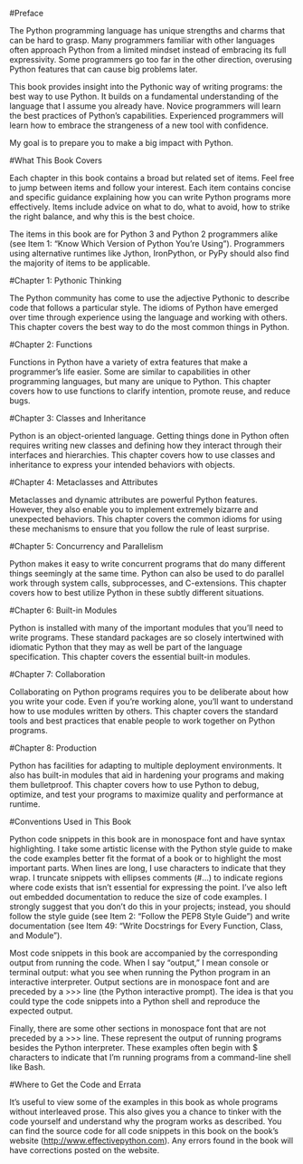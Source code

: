 #Preface


The Python programming language has unique strengths and charms that can be hard to grasp. Many programmers familiar with other languages often approach Python from a limited mindset instead of embracing its full expressivity. Some programmers go too far in the other direction, overusing Python features that can cause big problems later.

This book provides insight into the Pythonic way of writing programs: the best way to use Python. It builds on a fundamental understanding of the language that I assume you already have. Novice programmers will learn the best practices of Python’s capabilities. Experienced programmers will learn how to embrace the strangeness of a new tool with confidence.

My goal is to prepare you to make a big impact with Python.


#What This Book Covers

Each chapter in this book contains a broad but related set of items. Feel free to jump between items and follow your interest. Each item contains concise and specific guidance explaining how you can write Python programs more effectively. Items include advice on what to do, what to avoid, how to strike the right balance, and why this is the best choice.

The items in this book are for Python 3 and Python 2 programmers alike (see Item 1: “Know Which Version of Python You’re Using”). Programmers using alternative runtimes like Jython, IronPython, or PyPy should also find the majority of items to be applicable.


#Chapter 1: Pythonic Thinking

The Python community has come to use the adjective Pythonic to describe code that follows a particular style. The idioms of Python have emerged over time through experience using the language and working with others. This chapter covers the best way to do the most common things in Python.


#Chapter 2: Functions

Functions in Python have a variety of extra features that make a programmer’s life easier. Some are similar to capabilities in other programming languages, but many are unique to Python. This chapter covers how to use functions to clarify intention, promote reuse, and reduce bugs.


#Chapter 3: Classes and Inheritance

Python is an object-oriented language. Getting things done in Python often requires writing new classes and defining how they interact through their interfaces and hierarchies. This chapter covers how to use classes and inheritance to express your intended behaviors with objects.

#Chapter 4: Metaclasses and Attributes

Metaclasses and dynamic attributes are powerful Python features. However, they also enable you to implement extremely bizarre and unexpected behaviors. This chapter covers the common idioms for using these mechanisms to ensure that you follow the rule of least surprise.


#Chapter 5: Concurrency and Parallelism

Python makes it easy to write concurrent programs that do many different things seemingly at the same time. Python can also be used to do parallel work through system calls, subprocesses, and C-extensions. This chapter covers how to best utilize Python in these subtly different situations.


#Chapter 6: Built-in Modules

Python is installed with many of the important modules that you’ll need to write programs. These standard packages are so closely intertwined with idiomatic Python that they may as well be part of the language specification. This chapter covers the essential built-in modules.


#Chapter 7: Collaboration

Collaborating on Python programs requires you to be deliberate about how you write your code. Even if you’re working alone, you’ll want to understand how to use modules written by others. This chapter covers the standard tools and best practices that enable people to work together on Python programs.


#Chapter 8: Production

Python has facilities for adapting to multiple deployment environments. It also has built-in modules that aid in hardening your programs and making them bulletproof. This chapter covers how to use Python to debug, optimize, and test your programs to maximize quality and performance at runtime.


#Conventions Used in This Book

Python code snippets in this book are in monospace font and have syntax highlighting. I take some artistic license with the Python style guide to make the code examples better fit the format of a book or to highlight the most important parts. When lines are long, I use	characters to indicate that they wrap. I truncate snippets with ellipses comments (#…) to indicate regions where code exists that isn’t essential for expressing the point. I’ve also left out embedded documentation to reduce the size of code examples. I strongly suggest that you don’t do this in your projects; instead, you should follow the style guide (see Item 2: “Follow the PEP8 Style Guide”) and write documentation (see Item 49: “Write Docstrings for Every Function, Class, and Module”).

Most code snippets in this book are accompanied by the corresponding output from
running the code. When I say “output,” I mean console or terminal output: what you see when running the Python program in an interactive interpreter. Output sections are in monospace font and are preceded by a >>> line (the Python interactive prompt). The idea is that you could type the code snippets into a Python shell and reproduce the expected output.

Finally, there are some other sections in monospace font that are not preceded by a >>> line. These represent the output of running programs besides the Python interpreter. These examples often begin with $ characters to indicate that I’m running programs from a command-line shell like Bash.


#Where to Get the Code and Errata

It’s useful to view some of the examples in this book as whole programs without interleaved prose. This also gives you a chance to tinker with the code yourself and understand why the program works as described. You can find the source code for all code snippets in this book on the book’s website (http://www.effectivepython.com). Any errors found in the book will have corrections posted on the website.